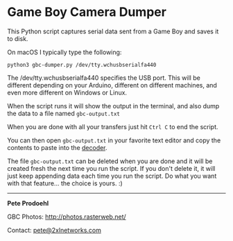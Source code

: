 # Game Boy Camera Dumper

This Python script captures serial data sent from a Game Boy and saves it to disk.

On macOS I typically type the following:

`python3 gbc-dumper.py /dev/tty.wchusbserialfa440`

The /dev/tty.wchusbserialfa440 specifies the USB port. This will be different depending on your Arduino, different on different machines, and even more different on Windows or Linux.

When the script runs it will show the output in the terminal, and also dump the data to a file named `gbc-output.txt`

When you are done with all your transfers just hit `Ctrl C` to end the script.

You can then open `gbc-output.txt` in your favorite text editor and copy the contents to paste into the [decoder](https://github.com/mofosyne/arduino-gameboy-printer-emulator/tree/master/gbp_decoder).

The file `gbc-output.txt` can be deleted when you are done and it will be created fresh the next time you run the script. If you don't delete it, it will just keep appending data each time you run the script. Do what you want with that feature... the choice is yours. :)


--- 

**Pete Prodoehl**

GBC Photos: http://photos.rasterweb.net/

Contact: <pete@2xlnetworks.com>


